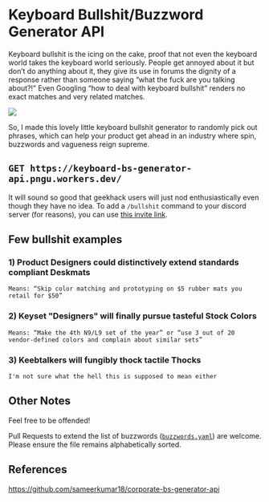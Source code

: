 # Keyboard Bullshit/Buzzword Generator API

Keyboard bullshit is the icing on the cake, proof that not even the keyboard world takes the keyboard world seriously. People get annoyed about it but don’t do anything about it, they give its use in forums the dignity of a response rather than someone saying “what the fuck are you talking about?!” Even Googling “how to deal with keyboard bullshit” renders no exact matches and very related matches.

<img src="https://raw.githubusercontent.com/itspngu/keyboard-bs-generator-api/master/media/bauer-linustechtips.gif">

So, I made this lovely little keyboard bullshit generator to randomly pick out phrases, which can help your product get ahead in an industry where spin, buzzwords and vagueness reign supreme.

## `GET https://keyboard-bs-generator-api.pngu.workers.dev/`

It will sound so good that geekhack users will just nod enthusiastically even though they have no idea. To add a `/bullshit` command to your discord server (for reasons), you can use [this invite link](https://discord.com/api/oauth2/authorize?client_id=878990001046700042&scope=applications.commands).

## Few bullshit examples

### 1) Product Designers could distinctively extend standards compliant Deskmats

`Means: “Skip color matching and prototyping on $5 rubber mats you retail for $50”`

### 2) Keyset "Designers" will finally pursue tasteful Stock Colors

`Means: “Make the 4th N9/L9 set of the year” or “use 3 out of 20 vendor-defined colors and complain about similar sets”`

### 3) Keebtalkers will fungibly thock tactile Thocks

`I'm not sure what the hell this is supposed to mean either`

## Other Notes

Feel free to be offended!

Pull Requests to extend the list of buzzwords ([`buzzwords.yaml`](buzzwords.yaml)) are welcome. Please ensure the file remains alphabetically sorted.

## References

<https://github.com/sameerkumar18/corporate-bs-generator-api>
